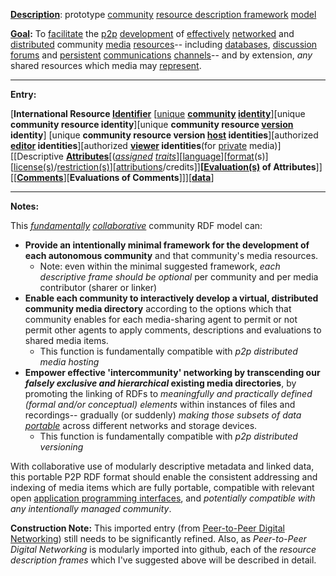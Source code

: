 **[Description](https://github.com/gcassel/Modular-Organization-Terminology/blob/master/terms/describe.md)**:  prototype [community](https://github.com/gcassel/Modular-Organization-Terminology/blob/master/terms/community.md) [resource description framework](https://github.com/gcassel/Modular-Organization-Terminology/blob/master/compound-terms/RDF.md) [model](https://github.com/gcassel/Modular-Organization-Terminology/blob/master/terms/model.md)  

**[Goal](https://github.com/gcassel/Modular-Organization-Terminology/blob/master/terms/goal.md):**  To [facilitate](https://github.com/gcassel/Modular-Organization-Terminology/blob/master/terms/facilitate.md) the [p2p](https://github.com/gcassel/Modular-Organization-Terminology/blob/master/compound-terms/P2P.md) [development](https://github.com/gcassel/Modular-Organization-Terminology/blob/master/terms/develop.md) of [effectively](https://github.com/gcassel/Modular-Organization-Terminology/blob/master/terms/effective.md) [networked](https://github.com/gcassel/Modular-Organization-Terminology/blob/master/terms/network.md) and [distributed](https://github.com/gcassel/Modular-Organization-Terminology/blob/master/terms/distribute.md) community [media](https://github.com/gcassel/Modular-Organization-Terminology/blob/master/terms/media.md) [resources](https://github.com/gcassel/Modular-Organization-Terminology/blob/master/terms/resource.md)-- including [databases](https://github.com/gcassel/Modular-Organization-Terminology/blob/master/terms/database.md), [discussion](https://github.com/gcassel/Modular-Organization-Terminology/blob/master/terms/discussion.md) [forums](https://github.com/gcassel/Modular-Organization-Terminology/blob/master/terms/forum.md) and [persistent](https://github.com/gcassel/Modular-Organization-Terminology/blob/master/terms/persist.md) [communications](https://github.com/gcassel/Modular-Organization-Terminology/blob/master/terms/communication.md) [channels](https://github.com/gcassel/Modular-Organization-Terminology/blob/master/terms/channel.md)-- and by extension, *any* shared resources which media may [represent](https://github.com/gcassel/Modular-Organization-Terminology/blob/master/terms/representation.md).

------------------

**Entry:**

[**International Resource [Identifier](https://github.com/gcassel/Modular-Organization-Terminology/blob/master/terms/identify.md)** [[unique](https://github.com/gcassel/Modular-Organization-Terminology/blob/master/terms/unique.md) **[community](https://github.com/gcassel/Modular-Organization-Terminology/blob/master/terms/community.md) [identity](https://github.com/gcassel/Modular-Organization-Terminology/blob/master/terms/identity.md)**][unique **community resource identity**][unique **community resource [version](https://github.com/gcassel/Modular-Organization-Terminology/blob/master/terms/version.md) identity**] [unique **community resource version [host](https://github.com/gcassel/Modular-Organization-Terminology/blob/master/terms/host.md) identities**][authorized **[editor](https://github.com/gcassel/Modular-Organization-Terminology/blob/master/terms/editor.md) identities**][authorized **[viewer](https://github.com/gcassel/Modular-Organization-Terminology/blob/master/terms/view.md) identities**(for [private](https://github.com/gcassel/Modular-Organization-Terminology/blob/master/terms/private.md) media)][[Descriptive **[Attributes](https://github.com/gcassel/Modular-Organization-Terminology/blob/master/terms/attribute.md)**[(*[assigned](https://github.com/gcassel/Modular-Organization-Terminology/blob/master/terms/assign.md) [traits](https://github.com/gcassel/Modular-Organization-Terminology/blob/master/terms/trait.md)*][[language](https://github.com/gcassel/Modular-Organization-Terminology/blob/master/terms/language.md)][[format](https://github.com/gcassel/Modular-Organization-Terminology/blob/master/terms/format.md)(s)][[license(s)](https://github.com/gcassel/Modular-Organization-Terminology/blob/master/terms/license.md)/[restriction(s)](https://github.com/gcassel/Modular-Organization-Terminology/blob/master/terms/restriction.md)][[attributions](https://github.com/gcassel/Modular-Organization-Terminology/blob/master/terms/attribution.md)/credits]]**[[Evaluation(s)](https://github.com/gcassel/Modular-Organization-Terminology/blob/master/terms/evaluate.md) of Attributes**]][[**[Comments](https://github.com/gcassel/Modular-Organization-Terminology/blob/master/terms/comment.md)**][**Evaluations of Comments**]]][**[data](https://github.com/gcassel/Modular-Organization-Terminology/blob/master/terms/data.md)**]  

------------------

**Notes:** 

This *[fundamentally](https://github.com/gcassel/Modular-Organization-Terminology/blob/master/terms/base.md) [collaborative](https://github.com/gcassel/Modular-Organization-Terminology/blob/master/terms/collaboration.md)* community RDF model can:
 
* **Provide an intentionally minimal framework for the development of each autonomous community** and that community's media resources.
   * Note: even within the minimal suggested framework, *each descriptive frame should be optional* per community and per media contributor (sharer or linker)  
* **Enable each community to interactively develop a virtual, distributed community media directory** according to the options which that community enables for each media-sharing agent to permit or not permit other agents to apply comments, descriptions and evaluations to shared media items.
   * This function is fundamentally compatible with *p2p distributed media hosting*
* **Empower effective 'intercommunity' networking by transcending our *falsely exclusive and hierarchical* existing media directories**, by promoting the linking of RDFs to *meaningfully and practically defined (formal and/or conceptual) elements* within instances of files and recordings-- gradually (or suddenly) *making those subsets of data [portable](https://github.com/gcassel/Modular-Organization-Terminology/blob/master/terms/portable.md)* across different networks and storage devices.
   * This function is fundamentally compatible with *p2p distributed versioning*

With collaborative use of modularly descriptive metadata and linked data, this portable P2P RDF format should enable the consistent addressing and indexing of media items which are fully portable, compatible with relevant open [application programming interfaces](https://github.com/gcassel/Modular-Organization-Terminology/blob/master/compound-terms/API.md), and *potentially compatible with any intentionally managed community*.

**Construction Note:**  This imported entry (from [Peer-to-Peer Digital Networking](https://docs.google.com/document/d/1O7tJQVMHETSoWRpYC9eYsqi58ELL0Euv6L6d21LC6m0/edit?usp=sharing)) still needs to be significantly refined.  Also, as *Peer-to-Peer Digital Networking* is modularly imported into github, each of the *resource description frames* which I've suggested above will be described in detail.
